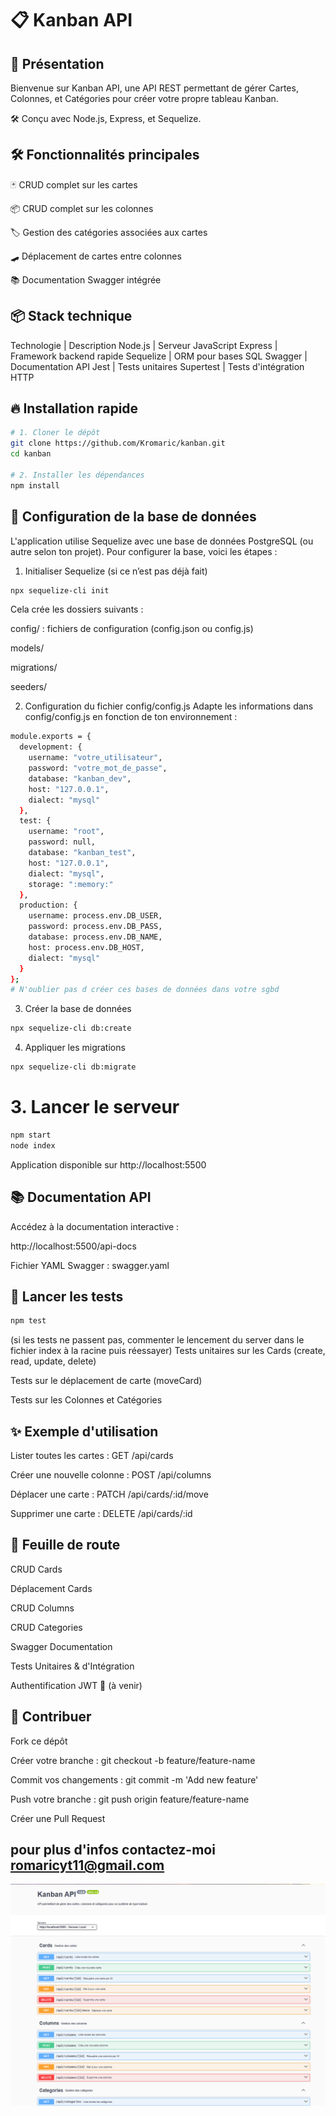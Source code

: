# 📋 Kanban API

## 🚀 Présentation
Bienvenue sur Kanban API, une API REST permettant de gérer Cartes, Colonnes, et Catégories pour créer votre propre tableau Kanban.

🛠️ Conçu avec Node.js, Express, et Sequelize.

## 🛠 Fonctionnalités principales
🃏 CRUD complet sur les cartes

📦 CRUD complet sur les colonnes

🏷️ Gestion des catégories associées aux cartes

🛹 Déplacement de cartes entre colonnes

📚 Documentation Swagger intégrée

## 📦 Stack technique
Technologie | Description
Node.js | Serveur JavaScript
Express | Framework backend rapide
Sequelize | ORM pour bases SQL
Swagger | Documentation API
Jest | Tests unitaires
Supertest | Tests d'intégration HTTP

## 🔥 Installation rapide
```bash
# 1. Cloner le dépôt
git clone https://github.com/Kromaric/kanban.git
cd kanban

# 2. Installer les dépendances
npm install
```
## 📂 Configuration de la base de données
L'application utilise Sequelize avec une base de données PostgreSQL (ou autre selon ton projet). Pour configurer la base, voici les étapes :

1. Initialiser Sequelize (si ce n’est pas déjà fait)

```bash
npx sequelize-cli init
```
Cela crée les dossiers suivants :

config/ : fichiers de configuration (config.json ou config.js)

models/

migrations/

seeders/

2. Configuration du fichier config/config.js
Adapte les informations dans config/config.js en fonction de ton environnement :

```bash
module.exports = {
  development: {
    username: "votre_utilisateur",
    password: "votre_mot_de_passe",
    database: "kanban_dev",
    host: "127.0.0.1",
    dialect: "mysql" 
  },
  test: {
    username: "root",
    password: null,
    database: "kanban_test",
    host: "127.0.0.1",
    dialect: "mysql",
    storage: ":memory:"
  },
  production: {
    username: process.env.DB_USER,
    password: process.env.DB_PASS,
    database: process.env.DB_NAME,
    host: process.env.DB_HOST,
    dialect: "mysql"
  }
};
# N'oublier pas d créer ces bases de données dans votre sgbd
```
3. Créer la base de données
```bash
npx sequelize-cli db:create
```
4. Appliquer les migrations
```bash
npx sequelize-cli db:migrate
```


# 3. Lancer le serveur
```bash
npm start
node index
```
Application disponible sur http://localhost:5500

## 📚 Documentation API
Accédez à la documentation interactive :

http://localhost:5500/api-docs

Fichier YAML Swagger : swagger.yaml

## 🧪 Lancer les tests
```bash
npm test
```
(si les tests ne passent pas, commenter le lencement du server dans le fichier index à la racine puis réessayer)
Tests unitaires sur les Cards (create, read, update, delete)

Tests sur le déplacement de carte (moveCard)

Tests sur les Colonnes et Catégories


## ✨ Exemple d'utilisation
Lister toutes les cartes : GET /api/cards

Créer une nouvelle colonne : POST /api/columns

Déplacer une carte : PATCH /api/cards/:id/move

Supprimer une carte : DELETE /api/cards/:id

## 📌 Feuille de route

 CRUD Cards

 Déplacement Cards

 CRUD Columns

 CRUD Categories

 Swagger Documentation

 Tests Unitaires & d'Intégration

 Authentification JWT 🔐 (à venir)

## 🤝 Contribuer
Fork ce dépôt

Créer votre branche : git checkout -b feature/feature-name

Commit vos changements : git commit -m 'Add new feature'

Push votre branche : git push origin feature/feature-name

Créer une Pull Request


## pour plus d'infos contactez-moi  romaricyt11@gmail.com

![swagger view](image.png)